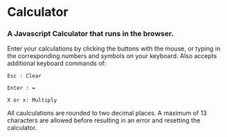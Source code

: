 # Calculator
### A Javascript Calculator that runs in the browser.

Enter your calculations by clicking the buttons with the mouse, 
or typing in the corresponding numbers and symbols on your keyboard.
Also accepts additional keyboard commands of:

    Esc : Clear
  
    Enter : = 
  
    X or x: Multiply
  
All caulculations are rounded to two decimal places.
A maximum of 13 characters are allowed before resulting in an error and resetting the calculator.
